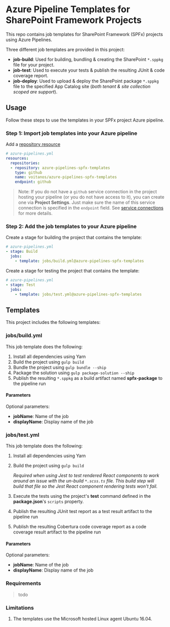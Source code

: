 # Azure Pipeline Templates for SharePoint Framework Projects

This repo contains job templates for SharePoint Framework (SPFx) projects using Azure Pipelines.

Three different job templates are provided in this project:

- **job-build**: Used for building, bundling & creating the SharePoint `*.sppkg` file for your project.
- **job-test**: Used to execute your tests & publish the resulting JUnit & code coverage report.
- **job-deploy**: Used to upload & deploy the SharePoint package `*.sppkg` file to the specified App Catalog site (*both tenant & site collection scoped are support*).

## Usage

Follow these steps to use the templates in your SPFx project Azure pipeline.

### Step 1: Import job templates into your Azure pipeline

Add a [repository resource](https://docs.microsoft.com/azure/devops/pipelines/yaml-schema?view=azure-devops&tabs=schema#resources)

```yml
# azure-pipelines.yml
resources:
  repositories:
  - repository: azure-pipelines-spfx-templates
    type: github
    name: voitanos/azure-pipelines-spfx-templates
    endpoint: github
```

> Note: If you do not have a `github` service connection in the project hosting your pipeline (or you do not have access to it), you can create one via **Project Settings**. Just make sure the name of this service connection is specified in the `endpoint` field. See [service connections](https://docs.microsoft.com/azure/devops/pipelines/library/service-endpoints?view=azure-devops&tabs=yaml) for more details.

### Step 2: Add the job templates to your Azure pipeline

Create a stage for building the project that contains the template:

```yml
# azure-pipelines.yml
- stage: Build
  jobs:
    - template: jobs/build.yml@azure-pipelines-spfx-templates
```

Create a stage for testing the project that contains the template:

```yml
# azure-pipelines.yml
- stage: Test
  jobs:
    - template: jobs/test.yml@azure-pipelines-spfx-templates
```

## Templates

This project includes the following templates:

### jobs/build.yml

This job template does the following:

1. Install all dependencies using Yarn
1. Build the project using `gulp build`
1. Bundle the project using `gulp bundle --ship`
1. Package the solution using `gulp package-solution --ship`
1. Publish the resulting `*.sppkg` as a build artifact named **spfx-package** to the pipeline run

#### Parameters

Optional parameters:

- **jobName**: Name of the job
- **displayName**: Display name of the job

### jobs/test.yml

This job template does the following:

1. Install all dependencies using Yarn
1. Build the project using `gulp build`

    *Required when using Jest to test rendered React components to work around an issue with the un-build `*.scss.ts` file. This build step will build that file so the Jest React component rendering tests won't fail.*
1. Execute the tests using the project's **test** command defined in the **package.json**'s `scripts` property.
1. Publish the resulting JUnit test report as a test result artifact to the pipeline run
1. Publish the resulting Cobertura code coverage report as a code coverage result artifact to the pipeline run

#### Parameters

Optional parameters:

- **jobName**: Name of the job
- **displayName**: Display name of the job

### Requirements

> todo

### Limitations

1. The templates use the Microsoft hosted Linux agent Ubuntu 16.04.
